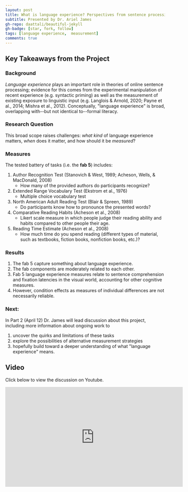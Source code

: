 ```yaml
---
layout: post
title: What is language experience? Perspectives from sentence processing (Part 1/2)
subtitle: Presented by Dr. Ariel James
gh-repo: daattali/beautiful-jekyll
gh-badge: [star, fork, follow]
tags: [language experience,  measurement]
comments: true
---
```


## Key Takeaways from the Project

### Background

*Language experience* plays an important role in theories of online sentence processing; evidence for this comes from the experimental manipulation of recent experience (e.g. syntactic priming) as well as the measurement of existing exposure to linguistic input (e.g. Langlois & Arnold, 2020; Payne et al., 2014; Mishra et al., 2012). Conceptually, "language experience" is broad, overlapping with--but not identical to--formal literacy.

### Research Question

This broad scope raises challenges: *what kind* of language experience matters, *when* does it matter, and how should it be *measured*?

### Measures

The tested battery of tasks (i.e. the **fab 5**) includes:

1. Author Recognition Test (Stanovich & West, 1989; Acheson, Wells, & MacDonald, 2008)
    - How many of the provided authors do participants recognize?
2. Extended Range Vocabulary Test (Ekstrom et al., 1976)
    - Multiple choice vocabulary test
3. North American Adult Reading Test (Blair & Spreen, 1989)
    - Do participants know how to pronounce the presented words?
4. Comparative Reading Habits (Acheson et al., 2008)
    - Likert scale measure in which people judge their reading ability and habits compared to other people their age.
5. Reading Time Estimate (Acheson et al., 2008)
    - How much time do you spend reading (different types of material, such as textbooks, fiction books, nonfiction books, etc.)?

### Results

1. The fab 5 capture something about language experience.
2. The fab components are moderately related to each other.
3. Fab 5 language experience measures relate to sentence comprehension and fixation latencies in the visual world, accounting for other cognitive measures.
4. However, condition effects as measures of individual differences are not necessarily reliable.

### Next:

In Part 2 (April 12) Dr. James will lead discussion about this project, including more information about ongoing work to 
1. uncover the quirks and limitations of these tasks
2. explore the possibilities of alternative measurement strategies
3. hopefully build toward a deeper understanding of what "language experience" means. 

## Video

Click below to view the discussion on Youtube.

<iframe width="560" height="315" src="https://www.youtube.com/embed/zLF0x_bKKW8" title="YouTube video player" frameborder="0" allow="accelerometer; autoplay; clipboard-write; encrypted-media; gyroscope; picture-in-picture; web-share" allowfullscreen></iframe>

<!--[![Img](https://www.svgrepo.com/show/209284/play-button.svg)](https://www.youtube.com/watch?v=zLF0x_bKKW8)--!>
